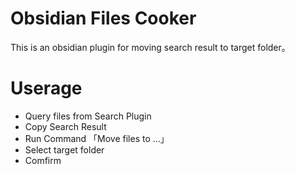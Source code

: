 # Obsidian Files Cooker

This is an obsidian plugin for moving search result to target folder。

# Userage

- Query files from Search Plugin
- Copy Search Result
- Run Command 「Move files to ...」
- Select target folder
- Comfirm


